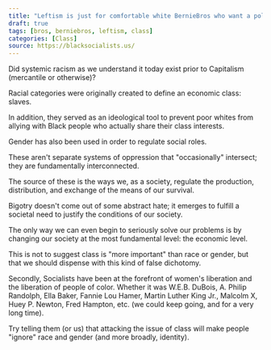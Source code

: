 ```yaml
---
title: "Leftism is just for comfortable white BernieBros who want a political club. Focusing on class automatically ignores race and gender."
draft: true
tags: [bros, berniebros, leftism, class]
categories: [Class]
source: https://blacksocialists.us/
---
```


Did systemic racism as we understand it today exist prior to Capitalism (mercantile or otherwise)?  
  
Racial categories were originally created to define an economic class: slaves.  
  
In addition, they served as an ideological tool to prevent poor whites from allying with Black people who actually share their class interests.  
  
Gender has also been used in order to regulate social roles.  
  
These aren't separate systems of oppression that "occasionally" intersect; they are fundamentally interconnected.  
  
The source of these is the ways we, as a society, regulate the production, distribution, and exchange of the means of our survival.  
  
Bigotry doesn't come out of some abstract hate; it emerges to fulfill a societal need to justify the conditions of our society.  
  
The only way we can even begin to seriously solve our problems is by changing our society at the most fundamental level: the economic level.  
  
This is not to suggest class is "more important" than race or gender, but that we should dispense with this kind of false dichotomy.  
  
Secondly, Socialists have been at the forefront of women's liberation and the liberation of people of color. Whether it was W.E.B. DuBois, A. Philip Randolph, Ella Baker, Fannie Lou Hamer, Martin Luther King Jr., Malcolm X, Huey P. Newton, Fred Hampton, etc. (we could keep going, and for a very long time).  
  
Try telling them (or us) that attacking the issue of class will make people "ignore" race and gender (and more broadly, identity).

